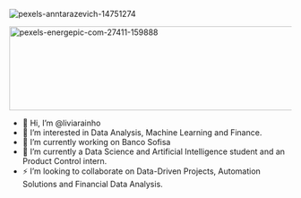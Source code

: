 ![pexels-anntarazevich-14751274](https://github.com/user-attachments/assets/177add5b-8f9a-4ad1-a0ee-af22ecd87484)


<img src="https://github.com/user-attachments/assets/5a2d5777-f6e9-4655-8b49-0717cda6a47a" alt="pexels-energepic-com-27411-159888" width="1000" height="150">

- 👋 Hi, I’m @liviarainho
- 👀 I’m interested in Data Analysis, Machine Learning and Finance. 
- 🔭 I’m currently working on Banco Sofisa
- 🌱 I’m currently a Data Science and Artificial Intelligence student and an Product Control intern.
- ⚡ I’m looking to collaborate on Data-Driven Projects, Automation Solutions and Financial Data Analysis.

<!---
liviarainho/liviarainho is a ✨ special ✨ repository because its `README.md` (this file) appears on your GitHub profile.
You can click the Preview link to take a look at your changes.
--->

